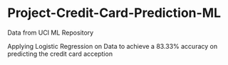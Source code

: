# Project-Credit-Card-Prediction-ML
Data from UCI ML Repository

Applying Logistic Regression on Data to achieve a 83.33% accuracy on predicting the credit card acception
